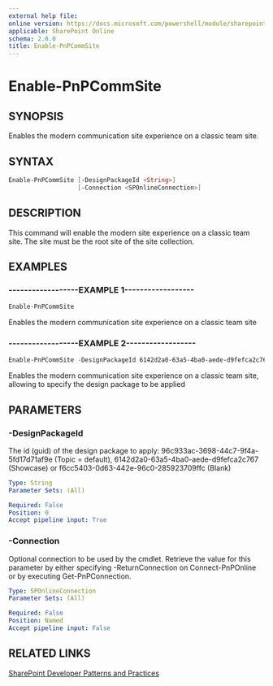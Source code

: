 ```yaml
---
external help file:
online version: https://docs.microsoft.com/powershell/module/sharepoint-pnp/enable-pnpcommsite
applicable: SharePoint Online
schema: 2.0.0
title: Enable-PnPCommSite
---
```


# Enable-PnPCommSite

## SYNOPSIS
Enables the modern communication site experience on a classic team site.

## SYNTAX 

```powershell
Enable-PnPCommSite [-DesignPackageId <String>]
                   [-Connection <SPOnlineConnection>]
```

## DESCRIPTION
This command will enable the modern site experience on a classic team site. The site must be the root site of the site collection.

## EXAMPLES

### ------------------EXAMPLE 1------------------
```powershell
Enable-PnPCommSite
```

Enables the modern communication site experience on a classic team site

### ------------------EXAMPLE 2------------------
```powershell
Enable-PnPCommSite -DesignPackageId 6142d2a0-63a5-4ba0-aede-d9fefca2c767
```

Enables the modern communication site experience on a classic team site, allowing to specify the design package to be applied

## PARAMETERS

### -DesignPackageId
The id (guid) of the design package to apply: 96c933ac-3698-44c7-9f4a-5fd17d71af9e (Topic = default), 6142d2a0-63a5-4ba0-aede-d9fefca2c767 (Showcase) or f6cc5403-0d63-442e-96c0-285923709ffc (Blank)

```yaml
Type: String
Parameter Sets: (All)

Required: False
Position: 0
Accept pipeline input: True
```

### -Connection
Optional connection to be used by the cmdlet. Retrieve the value for this parameter by either specifying -ReturnConnection on Connect-PnPOnline or by executing Get-PnPConnection.

```yaml
Type: SPOnlineConnection
Parameter Sets: (All)

Required: False
Position: Named
Accept pipeline input: False
```

## RELATED LINKS

[SharePoint Developer Patterns and Practices](https://aka.ms/sppnp)